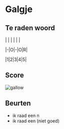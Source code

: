 # Galgje

## Te raden woord

| | | | | |

|-|O|-|O|R|

|1|2|3|4|5|

## Score
![gallow](./images/2.png)

## Beurten

* ik raad een n
* ik raad een  (niet goed)
